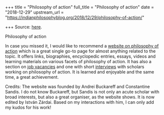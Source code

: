+++
title = "Philosophy of action"
full_title = "Philosophy of action"
date = "2018-12-29"
upstream_url = "https://indianphilosophyblog.org/2018/12/29/philosophy-of-action/"

+++
Source: [here](https://indianphilosophyblog.org/2018/12/29/philosophy-of-action/).

Philosophy of action

In case you missed it, I would like to recommend a [website on
philosophy of action](https://www.philosophyofaction.com) which is a
great single go-to page for almost anything related to the topic. It
offers links, biographies, encyclopedic entries, essays, videos and
learning materials on various facets of philosophy of action. It has
also a section on [job
vacancies](https://www.philosophyofaction.com/careers-with-philosophy-and-uses-of-the-field)
and one with short
[interviews](https://www.philosophyofaction.com/in-conversation-with)
with scholars working on philosophy of action. It is learned and
enjoyable and the same time, a great achievement.

Credits: The website was founded by Andrei Buckareff and Constantine
Sandis. I do not know Buckareff, but Sandis is not only an acute scholar
with broad interests, but also a great organiser, as the website shows.
It is now edited by István Zárdai. Based on my interactions with him, I
can only add my kudos for his work!
